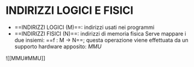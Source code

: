 # INDIRIZZI LOGICI E FISICI
- ==INDIRIZZI LOGICI (M)==: indirizzi usati nei programmi
- ==INDIRIZZI FISICI (N)==: indirizzi di memoria fisica
Serve mappare i due insiemi: ==f : M -> N==; questa operazione viene effettuata da un supporto hardware apposito: _MMU_

![[MMU#MMU]]
